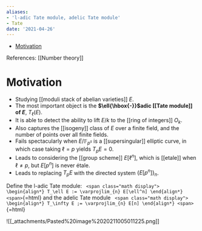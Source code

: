 ```yaml
---
aliases:
- 'l-adic Tate module, adelic Tate module'
- Tate
date: '2021-04-26'
---
```


-   [Motivation](#motivation)














References: \[\[Number theory\]\]

Motivation
==========

-   Studying \[\[moduli stack of abelian varieties\]\] $E$.
-   The most important object is the **$\ell{\hbox{-}}$adic \[\[Tate module\]\] of $E$**, $T_\ell(E)$.
-   It is able to detect the ability to lift $E/k$ to the \[\[ring of integers\]\] $O_k$.
-   Also captures the \[\[isogeny\]\] class of $E$ over a finite field, and the number of points over all finite fields.
-   Fails spectacularly when $E/{\mathbb{F}}_{p^s}$ is a \[\[supersingular\]\] elliptic curve, in which case taking $\ell = p$ yields $T_p E = 0$.
-   Leads to considering the \[\[group scheme\]\] $E[\ell^n]$, which is \[\[etale\]\] when $\ell \neq p$, but $E[p^n]$ is never étale.
-   Leads to replacing $T_p E$ with the directed system $\left\{{E[p^n]}\right\}_n$.

Define the l-adic Tate module: `
<span class="math display">
\begin{align*}
T_\ell E := \varprojlim_{n} E[\ell^n]
\end{align*}
<span>`{=html} and the adelic Tate module `
<span class="math display">
\begin{align*}
T_\infty E ;= \varprojlim_{n} E[n]
\end{align*}
<span>`{=html}

![[_attachments/Pasted%20image%2020211005011225.png]]
